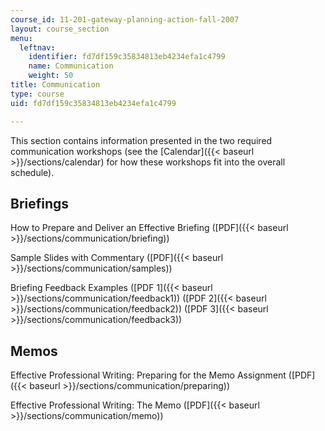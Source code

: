 ```yaml
---
course_id: 11-201-gateway-planning-action-fall-2007
layout: course_section
menu:
  leftnav:
    identifier: fd7df159c35834813eb4234efa1c4799
    name: Communication
    weight: 50
title: Communication
type: course
uid: fd7df159c35834813eb4234efa1c4799

---
```


This section contains information presented in the two required communication workshops (see the [Calendar]({{< baseurl >}}/sections/calendar) for how these workshops fit into the overall schedule).

Briefings
---------

How to Prepare and Deliver an Effective Briefing ([PDF]({{< baseurl >}}/sections/communication/briefing))

Sample Slides with Commentary ([PDF]({{< baseurl >}}/sections/communication/samples))

Briefing Feedback Examples ([PDF 1]({{< baseurl >}}/sections/communication/feedback1)) ([PDF 2]({{< baseurl >}}/sections/communication/feedback2)) ([PDF 3]({{< baseurl >}}/sections/communication/feedback3))

Memos
-----

Effective Professional Writing: Preparing for the Memo Assignment ([PDF]({{< baseurl >}}/sections/communication/preparing))

Effective Professional Writing: The Memo ([PDF]({{< baseurl >}}/sections/communication/memo))